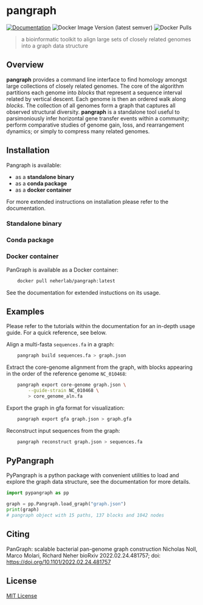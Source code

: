 # pangraph

[![Documentation](https://img.shields.io/badge/Documentation-Link-blue.svg)](https://neherlab.github.io/pangraph/)
![Docker Image Version (latest semver)](https://img.shields.io/docker/v/neherlab/pangraph?label=docker)
![Docker Pulls](https://img.shields.io/docker/pulls/neherlab/pangraph)

> a bioinformatic toolkit to align large sets of closely related genomes into a graph data structure


## Overview

**pangraph** provides a command line interface to find homology amongst large collections of closely related genomes.
The core of the algorithm partitions each genome into _blocks_ that represent a sequence interval related by vertical descent.
Each genome is then an ordered walk along _blocks_. The collection of all genomes form a graph that captures all observed structural diversity.
**pangraph** is a standalone tool useful to parsimoniously infer horizontal gene transfer events within a community; perform comparative studies of genome gain, loss, and rearrangement dynamics; or simply to compress many related genomes.


## Installation

Pangraph is available:
- as a **standalone binary**
- as a **conda package**
- as a **docker container**

For more extended instructions on installation please refer to the documentation.

### Standalone binary

### Conda package

### Docker container

PanGraph is available as a Docker container:

```bash
    docker pull neherlab/pangraph:latest
```

See the documentation for extended instuctions on its usage.


## Examples

Please refer to the tutorials within the documentation for an in-depth usage guide.
For a quick reference, see below.

Align a multi-fasta `sequences.fa` in a graph:
```bash
	pangraph build sequences.fa > graph.json
```

Extract the core-genome alignment from the graph, with blocks appearing in the order of the reference genome `NC_010468`:
```bash
	pangraph export core-genome graph.json \
        --guide-strain NC_010468 \
        > core_genome_aln.fa
```

Export the graph in gfa format for visualization:
```bash
    pangraph export gfa graph.json > graph.gfa
```

Reconstruct input sequences from the graph:
```bash
    pangraph reconstruct graph.json > sequences.fa
```

## PyPangraph

PyPangraph is a python package with convenient utilities to load and explore the graph data structure, see the documentation for more details.

```python
import pypangraph as pp

graph = pp.Pangraph.load_graph("graph.json")
print(graph)
# pangraph object with 15 paths, 137 blocks and 1042 nodes
```


## Citing
PanGraph: scalable bacterial pan-genome graph construction
Nicholas Noll, Marco Molari, Richard Neher
bioRxiv 2022.02.24.481757; doi: https://doi.org/10.1101/2022.02.24.481757


## License

[MIT License](LICENSE)
